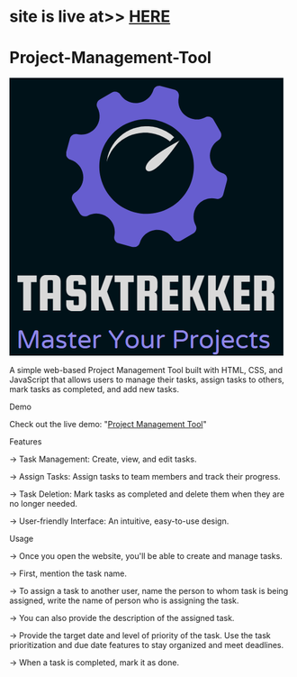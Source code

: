#  site is live at>>  [HERE](https://anshika2509.github.io/Project-Management-Tool/)
# Project-Management-Tool



![alt text](https://github.com/Anshika2509/Project-Management-Tool/blob/main/clock%20work.png)


A simple web-based Project Management Tool built with HTML, CSS, and JavaScript that allows users to manage their tasks, assign tasks to others, mark tasks as completed, and add new tasks.

Demo

Check out the live demo: "[Project Management Tool](https://www.linkedin.com/in/anshika-267942229)"

Features

-> Task Management: Create, view, and edit tasks.

-> Assign Tasks: Assign tasks to team members and track their progress.

-> Task Deletion: Mark tasks as completed and delete them when they are no longer needed.

-> User-friendly Interface: An intuitive, easy-to-use design.


Usage

-> Once you open the website, you'll be able to create and manage tasks.

-> First, mention the task name.

-> To assign a task to another user, name the person to whom task is being assigned, write the name of person who is assigning the task.

-> You can also provide the description of the assigned task.

-> Provide the target date and level of priority of the task. Use the task prioritization and due date features to stay organized and meet deadlines. 

-> When a task is completed, mark it as done.
